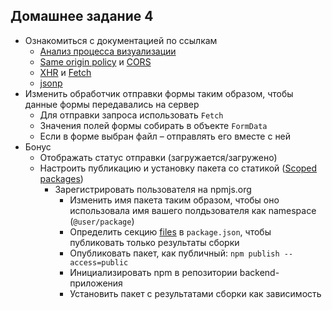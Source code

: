 ## Домашнее задание 4

- Ознакомиться с документацией по ссылкам
	 - [Анализ процесса визуализации](https://developers.google.com/web/fundamentals/performance/critical-rendering-path/analyzing-crp?hl=ru)
	 - [Same origin policy](https://developer.mozilla.org/en-US/docs/Web/Security/Same-origin_policy) и [CORS](https://developer.mozilla.org/ru/docs/Web/HTTP/CORS)
	 - [XHR](https://developer.mozilla.org/ru/docs/Web/API/XMLHttpRequest) и [Fetch](https://developer.mozilla.org/en-US/docs/Web/API/Fetch_API)
	 - [jsonp](https://learn.javascript.ru/ajax-jsonp)
- Изменить обработчик отправки формы таким образом, чтобы данные формы передавались на сервер
	 - Для отправки запроса использовать `Fetch`
	 - Значения полей формы собирать в объекте `FormData`
	 - Если в форме выбран файл – отправлять его вместе с ней
- Бонус
	- Отображать статус отправки (загружается/загружено)
	- Настроить публикацию и установку пакета со статикой ([Scoped packages](https://docs.npmjs.com/getting-started/scoped-packages))
		 - Зарегистрировать пользователя на npmjs.org
			 - Изменить имя пакета таким образом, чтобы оно использовала имя вашего полдьзователя как namespace (`@user/package`)
			 - Определить секцию [files](https://docs.npmjs.com/files/package.json#files) в `package.json`, чтобы публиковать только результаты сборки
			 - Опубликовать пакет, как публичный: `npm publish --access=public`
			 - Инициализировать npm в репозитории backend-приложения
			 - Установить пакет с результатами сборки как зависимость
